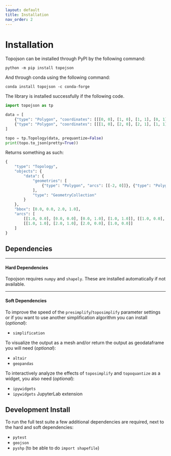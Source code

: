 ```yaml
---
layout: default
title: Installation
nav_order: 2
---
```


# Installation

Topojson can be installed through PyPI by the following command:

```
python -m pip install topojson
```

And through conda using the following command:

```
conda install topojson -c conda-forge
```

The library is installed successfully if the following code.

```python
import topojson as tp

data = [
    {"type": "Polygon", "coordinates": [[[0, 0], [1, 0], [1, 1], [0, 1], [0, 0]]]},
    {"type": "Polygon", "coordinates": [[[1, 0], [2, 0], [2, 1], [1, 1], [1, 0]]]}
]

topo = tp.Topology(data, prequantize=False)
print(topo.to_json(pretty=True))
```
Returns something as such:

```python
{
    "type": "Topology",
    "objects": {
        "data": {
            "geometries": [
                {"type": "Polygon", "arcs": [[-2, 0]]}, {"type": "Polygon", "arcs": [[1, 2]]}
            ],
            "type": "GeometryCollection"
        }
    },
    "bbox": [0.0, 0.0, 2.0, 1.0],
    "arcs": [
        [[1.0, 0.0], [0.0, 0.0], [0.0, 1.0], [1.0, 1.0]], [[1.0, 0.0], [1.0, 1.0]],
        [[1.0, 1.0], [2.0, 1.0], [2.0, 0.0], [1.0, 0.0]]
    ]
}
```

## Dependencies

* * *

#### Hard Dependencies
Topojson requires `numpy` and `shapely`. These are installed automatically if not available.

* * *

#### Soft Dependencies

To improve the speed of the `presimplify`/`toposimplify` parameter settings or if you want to use another simplification algorithm you can install (_optional_):

- `simplification`

To visualize the output as a mesh and/or return the output as geodataframe you will need (_optional_):

- `altair`
- `geopandas`

To interactively analyze the effects of `toposimplify` and `topoquantize` as a widget, you also need (_optional_):

- `ipywidgets`
- `ipywidgets` JupyterLab extension


## Development Install

To run the full test suite a few additional dependencies are required, next to the hard and soft dependencies:

- `pytest`
- `geojson`
- `pyshp` (to be able to do `import shapefile`)
